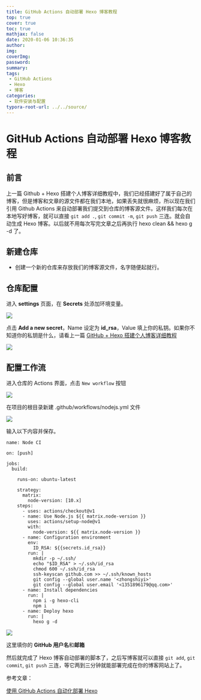 ```yaml
---
title: GitHub Actions 自动部署 Hexo 博客教程
top: true
cover: true
toc: true
mathjax: false
date: 2020-01-06 10:36:35
author:
img:
coverImg:
password:
summary:
tags:
 - GitHub Actions
 - Hexo
 - 博客
categories:
 - 软件安装与配置
typora-root-url: ../../source/
---
```


# GitHub Actions 自动部署 Hexo 博客教程

## 前言

上一篇 Github + Hexo 搭建个人博客详细教程中，我们已经搭建好了属于自己的博客，但是博客和文章的源文件都在我们本地，如果丢失就很麻烦，所以现在我们引用 Github Actions
来自动部署我们提交到仓库的博客源文件。这样我们每次在本地写好博客，就可以直接 `git add .`, `git commit -m`, `git push` 三连。就会自动生成 Hexo 博客。以后就不用每次写完文章之后再执行 hexo clean && hexo g -d 了。

## 新建仓库

+ 创建一个新的仓库来存放我们的博客源文件，名字随便起就行。

## 仓库配置

进入 **settings** 页面，在 **Secrets** 处添加环境变量。

![](/images/GitHub-Actions-Auto-Build-Hexo-Blog-Tutorial/1.png)

点击 **Add a new secret**，Name 设定为 **id_rsa**，Value 填上你的私钥。如果你不知道你的私钥是什么，请看上一篇 [GitHub + Hexo 搭建个人博客详细教程](https://zhongshiyi.github.io/2019/12/29/github-hexo-da-jian-ge-ren-bo-ke-xiang-xi-jiao-cheng/)

![](/images/GitHub-Actions-Auto-Build-Hexo-Blog-Tutorial/2.png)

## 配置工作流

进入仓库的 Actions 界面，点击 `New workflow` 按钮

![](/images/GitHub-Actions-Auto-Build-Hexo-Blog-Tutorial/image-20200106144639190.png)

在项目的根目录新建 .github/workflows/nodejs.yml 文件

![](/images/GitHub-Actions-Auto-Build-Hexo-Blog-Tutorial/image-20200106152455618.png)

输入以下内容并保存。

```
name: Node CI

on: [push]

jobs:
  build:

    runs-on: ubuntu-latest
    
    strategy:
      matrix:
        node-version: [10.x]
    steps:
      - uses: actions/checkout@v1
      - name: Use Node.js ${{ matrix.node-version }}
        uses: actions/setup-node@v1
        with:
          node-version: ${{ matrix.node-version }}
      - name: Configuration environment
        env:
          ID_RSA: ${{secrets.id_rsa}}
        run: |
          mkdir -p ~/.ssh/
          echo "$ID_RSA" > ~/.ssh/id_rsa
          chmod 600 ~/.ssh/id_rsa
          ssh-keyscan github.com >> ~/.ssh/known_hosts
          git config --global user.name '<zhongshiyi>'
          git config --global user.email '<1351896179@qq.com>'
      - name: Install dependencies
        run: |
          npm i -g hexo-cli
          npm i
      - name: Deploy hexo
        run: |
          hexo g -d

```

![](/images/GitHub-Actions-Auto-Build-Hexo-Blog-Tutorial/image-20200106152706829.png)

这里填你的 **GitHub 用户名**和**邮箱**

然后就完成了 Hexo 博客自动部署的脚本了，之后写博客就可以直接 `git add`, `git commit`, `git push` 三连，等它两到三分钟就能部署完成在你的博客网站上了。

参考文章：

[使用 GitHub Actions 自动化部署 Hexo](https://suikastar.com/posts/24967/)